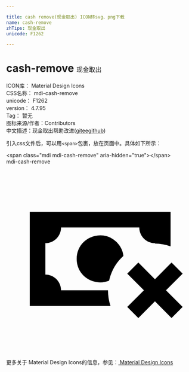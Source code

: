 ```yaml
---

title: cash remove(现金取出) ICON转svg、png下载
name: cash-remove
zhTips: 现金取出
unicode: F1262

---
```


# cash-remove  <small style="font-size: 60%;font-weight: 100">现金取出</small>


<div class="detail-page">
<p>
<span>
ICON库：
<span class="badge-secondary badge">Material Design Icons</span> 
</span>
<br/>
<span>
CSS名称：
<span class="badge-secondary badge">mdi-cash-remove</span> 
</span>
<br/>
<span>
unicode：
<span class="badge-secondary badge">F1262</span> 
</span>
<br/>
<span>
version：
<span class="badge-secondary badge">4.7.95</span> 
</span>
<br/>
<span>Tag：
<span class="badge-light badge">暂无</span>
</span>
<br/>
<span>图标来源/作者：<span class="badge-light badge">Contributors</span></span> 
<br/>
<span class="zh-detail">中文描述：<span class="badge-primary badge">现金取出</span><span class="help-link"><span>帮助改进</span>(<a href="https://gitee.com/liuwave/icon-helper/edit/master/json/material/cash-remove.json" target="_blank" rel="noopener noreferrer">gitee</a><a href="https://github.com/liuwave/icon-helper/edit/master/json/material/cash-remove.json" target="_blank" rel="noopener noreferrer">github</a></span>)</span><br/>
</p>
</div>
<div class="alert alert-dark">
  <i class="mdi mdi-cash-remove mdi-48px"></i>
  <i class="mdi mdi-cash-remove mdi-36px"></i>
  <i class="mdi mdi-cash-remove mdi-24px"></i>
  <i class="mdi mdi-cash-remove mdi-18px"></i>
</div>
<div>
  <p>引入css文件后，可以用<code>&lt;span&gt;</code>包裹，放在页面中。具体如下所示：    
  </p>
  <div class="alert alert-primary" style="font-size: 14px">
    &lt;span class="mdi mdi-cash-remove" aria-hidden="true"&gt;&lt;/span&gt;
    <copy-btn content='<span class="mdi mdi-cash-remove" aria-hidden="true"></span>'></copy-btn>
  </div>
  <div class="alert alert-secondary">
    <i class="mdi mdi-cash-remove"
    style="font-size: 24px"
    aria-hidden="true"></i> mdi-cash-remove
    <copy-btn content="mdi-cash-remove" btn-title="复制图标名称"></copy-btn>
  </div>
</div>
<div id="svg" class="svg-wrap">
<svg xmlns="http://www.w3.org/2000/svg" viewBox="0 0 24 24"><path d="M15.46 18.12L16.88 19.54L19 17.41L21.12 19.54L22.54 18.12L20.41 16L22.54 13.88L21.12 12.46L19 14.59L16.88 12.46L15.46 13.88L17.59 16M14.97 11.62C14.86 10.28 13.58 8.97 12 9C10.3 9.04 9 10.3 9 12C9 13.7 10.3 14.94 12 15C12.39 15 12.77 14.92 13.14 14.77C13.41 13.67 13.86 12.63 14.97 11.62M13 16H7C7 14.9 6.1 14 5 14V10C6.1 10 7 9.1 7 8H17C17 9.1 17.9 10 19 10V10.05C19.67 10.06 20.34 10.18 21 10.4V6H3V18H13.32C13.1 17.33 13 16.66 13 16Z" /></svg>
</div>
<detail full-name='mdi-cash-remove'></detail>
    
<div><p>更多关于 Material Design Icons的信息，参见：<a target="_blank" href="https://iconhelper.cn/material.html"> Material Design Icons</a>
</p></div>
